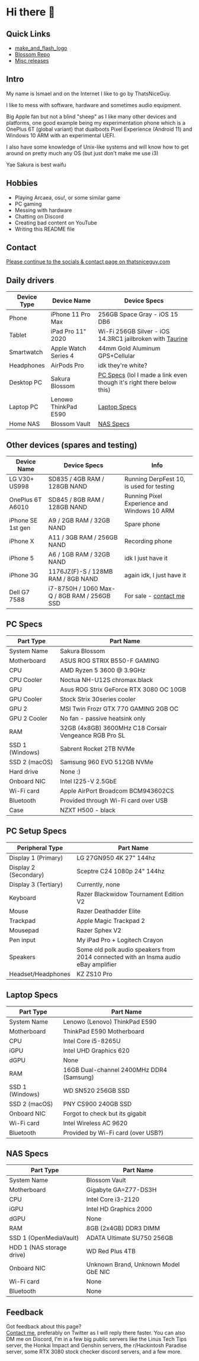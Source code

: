 # Hi there 👋

## Quick Links
- [make_and_flash_logo](https://github.com/ThatsNiceGuy/make_and_flash_logo)
- [Blossom Repo](https://github.com/ThatsNiceGuy/repo)
- [Misc releases](https://github.com/ThatsNiceGuy/ThatsNiceGuy/releases)

## Intro
My name is Ismael and on the Internet I like to go by ThatsNiceGuy.

I like to mess with software, hardware and sometimes audio equipment.

Big Apple fan but not a blind "sheep" as I like many other devices and platforms, one good example being my experimentation phone which is a OnePlus 6T (global variant) that dualboots Pixel Experience (Android 11) and Windows 10 ARM with an experimental UEFI.

I also have some knowledge of Unix-like systems and will know how to get around on pretty much any OS (but just don't make me use i3)

Yae Sakura is best waifu

## Hobbies
- Playing Arcaea, osu!, or some similar game
- PC gaming
- Messing with hardware
- Chatting on Discord
- Creating bad content on YouTube
- Writing this README file

## Contact
[Please continue to the socials & contact page on thatsniceguy.com](https://www.thatsniceguy.com/socials-contact)

## Daily drivers
| Device Type | Device Name | Device Specs |
| ----------- | ----------- | ------------ |
| Phone       | iPhone 11 Pro Max | 256GB Space Gray - iOS 15 DB6 |
| Tablet      | iPad Pro 11" 2020 | Wi-Fi 256GB Silver - iOS 14.3RC1 jailbroken with [Taurine](https://taurine.app) |
| Smartwatch  | Apple Watch Series 4 | 44mm Gold Aluminum GPS+Cellular |
| Headphones  | AirPods Pro | idk they're white? |
| Desktop PC  | Sakura Blossom | [PC Specs](https://github.com/ThatsNiceGuy/ThatsNiceGuy/blob/master/README.md#pc-specs) (lol I made a link even though it's right there below this) |
| Laptop PC   | Lenowo ThinkPad E590  | [Laptop Specs](https://github.com/ThatsNiceGuy/ThatsNiceGuy/blob/master/README.md#laptop-specs) |
| Home NAS    | Blossom Vault | [NAS Specs](https://github.com/ThatsNiceGuy/ThatsNiceGuy/blob/master/README.md#nas-specs) |

## Other devices (spares and testing)
| Device Name       | Device Specs | Info |
| ----------------- | ------------ | ---- |
| LG V30+ US998     | SD835 / 4GB RAM / 128GB NAND | Running DerpFest 10, is used for testing |
| OnePlus 6T A6010  | SD845 / 8GB RAM / 128GB NAND | Running Pixel Experience and Windows 10 ARM |
| iPhone SE 1st gen | A9 / 2GB RAM / 32GB NAND | Spare phone |
| iPhone X          | A11 / 3GB RAM / 256GB NAND | Recording phone |
| iPhone 5          | A6 / 1GB RAM / 32GB NAND | idk I just have it |
| iPhone 3G         | 1176JZ(F)-S / 128MB RAM / 8GB NAND | again idk, I just have it |
| Dell G7 7588      | i7-8750H / 1060 Max-Q / 8GB RAM / 256GB SSD | For sale - [contact me](https://github.com/ThatsNiceGuy/ThatsNiceGuy/blob/master/README.md#contact) |

## PC Specs
| Part Type       | Part Name |
| --------------- | --------- |
| System Name     | Sakura Blossom |
| Motherboard     | ASUS ROG STRIX B550-F GAMING |
| CPU             | AMD Ryzen 5 3600 @ 3.9GHz |
| CPU Cooler      | Noctua NH-U12S chromax.black |
| GPU             | Asus ROG Strix GeForce RTX 3080 OC 10GB |
| GPU Cooler      | Stock Strix 30series cooler |
| GPU 2           | MSI Twin Frozr GTX 770 GAMING 2GB OC |
| GPU 2 Cooler    | No fan - passive heatsink only |
| RAM             | 32GB (4x8GB) 3600MHz C18 Corsair Vengeance RGB Pro SL |
| SSD 1 (Windows) | Sabrent Rocket 2TB NVMe |
| SSD 2 (macOS)   | Samsung 960 EVO 512GB NVMe |
| Hard drive      | None :) |
| Onboard NIC     | Intel I225-V 2.5GbE |
| Wi-Fi card      | Apple AirPort Broadcom BCM943602CS |
| Bluetooth       | Provided through Wi-Fi card over USB |
| Case            | NZXT H500 - black |

## PC Setup Specs
| Peripheral Type    | Part Name |
| ------------------ | --------- |
| Display 1 (Primary)| LG 27GN950 4K 27" 144hz |
| Display 2 (Secondary) | Sceptre C24 1080p 24" 144hz |
| Display 3 (Tertiary) | Currently, none |
| Keyboard           | Razer Blackwidow Tournament Edition V2 |
| Mouse              | Razer Deathadder Elite |
| Trackpad           | Apple Magic Trackpad 2 |
| Mousepad           | Razer Sphex V2 |
| Pen input          | My iPad Pro + Logitech Crayon |
| Speakers           | Some old polk audio speakers from 2014 connected with an Insma audio eBay amplifier |
| Headset/Headphones | KZ ZS10 Pro |

## Laptop Specs
| Part Type       | Part Name |
| --------------- | --------- |
| System Name     | Lenowo (Lenovo) ThinkPad E590 |
| Motherboard     | ThinkPad E590 Motherboard |
| CPU             | Intel Core i5-8265U |
| iGPU            | Intel UHD Graphics 620 |
| dGPU            | None |
| RAM             | 16GB Dual-channel 2400MHz DDR4 (Samsung) |
| SSD 1 (Windows) | WD SN520 256GB SSD |
| SSD 2 (macOS)   | PNY CS900 240GB SSD |
| Onboard NIC     | Forgot to check but its gigabit |
| Wi-Fi card      | Intel Wireless AC 9620 |
| Bluetooth       | Provided by Wi-Fi card (over USB?) |

## NAS Specs
| Part Type       | Part Name |
| --------------- | --------- |
| System Name     | Blossom Vault |
| Motherboard     | Gigabyte GA=Z77-DS3H |
| CPU             | Intel Core i3-2120 |
| iGPU            | Intel HD Graphics 2000 |
| dGPU            | None|
| RAM             | 8GB (2x4GB) DDR3 DIMM |
| SSD 1 (OpenMediaVault) | ADATA Ultimate SU750 256GB |
| HDD 1 (NAS storage drive) | WD Red Plus 4TB |
| Onboard NIC     | Unknown Brand, Unknown Model GbE NIC |
| Wi-Fi card      | None |
| Bluetooth       | None |

## Feedback
Got feedback about this page?\
[Contact me](https://github.com/ThatsNiceGuy/ThatsNiceGuy/blob/master/README.md#contact), preferably on Twitter as I will reply there faster. You can also DM me on Discord, I'm in a few big public servers like the Linus Tech Tips server, the Honkai Impact and Genshin servers, the r/Hackintosh Paradise server, some RTX 3080 stock checker discord servers, and a few more.
